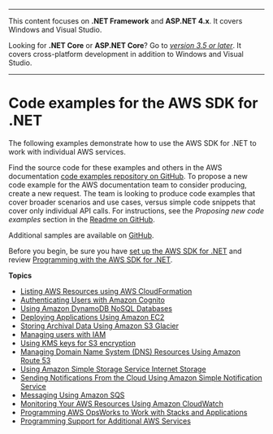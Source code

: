 --------

This content focuses on **\.NET Framework** and **ASP\.NET 4\.x**\. It covers Windows and Visual Studio\.

Looking for **\.NET Core** or **ASP\.NET Core**? Go to *[version 3\.5 or later](https://docs.aws.amazon.com/sdk-for-net/latest/developer-guide/welcome.html)*\. It covers cross\-platform development in addition to Windows and Visual Studio\.

--------

# Code examples for the AWS SDK for \.NET<a name="tutorials-examples"></a>

The following examples demonstrate how to use the AWS SDK for \.NET to work with individual AWS services\.

Find the source code for these examples and others in the AWS documentation [code examples repository on GitHub](https://github.com/awsdocs/aws-doc-sdk-examples)\. To propose a new code example for the AWS documentation team to consider producing, create a new request\. The team is looking to produce code examples that cover broader scenarios and use cases, versus simple code snippets that cover only individual API calls\. For instructions, see the *Proposing new code examples* section in the [Readme on GitHub](https://github.com/awsdocs/aws-doc-sdk-examples/blob/master/README.rst)\.

Additional samples are available on [GitHub](https://github.com/awslabs/aws-sdk-net-samples)\.

Before you begin, be sure you have [set up the AWS SDK for \.NET](net-dg-setup.md) and review [Programming with the AWS SDK for \.NET](net-dg-programming-techniques.md)\.

**Topics**
+ [Listing AWS Resources using AWS CloudFormation](cloudformation-apis-intro.md)
+ [Authenticating Users with Amazon Cognito](cognito-apis-intro.md)
+ [Using Amazon DynamoDB NoSQL Databases](dynamodb-intro.md)
+ [Deploying Applications Using Amazon EC2](ec2-apis-intro.md)
+ [Storing Archival Data Using Amazon S3 Glacier](glacier-apis-intro.md)
+ [Managing users with IAM](iam-apis-intro.md)
+ [Using KMS keys for S3 encryption](kms-keys-s3-encryption.md)
+ [Managing Domain Name System \(DNS\) Resources Using Amazon Route 53](route53-apis-intro.md)
+ [Using Amazon Simple Storage Service Internet Storage](s3-apis-intro.md)
+ [Sending Notifications From the Cloud Using Amazon Simple Notification Service](sns-apis-intro.md)
+ [Messaging Using Amazon SQS](sqs-apis-intro.md)
+ [Monitoring Your AWS Resources Using Amazon CloudWatch](cloudwatch.md)
+ [Programming AWS OpsWorks to Work with Stacks and Applications](opsworks-apis-intro.md)
+ [Programming Support for Additional AWS Services](other-apis-intro.md)